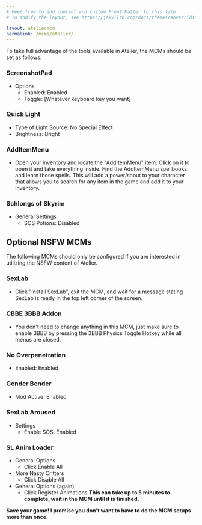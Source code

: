 ```yaml
---
# Feel free to add content and custom Front Matter to this file.
# To modify the layout, see https://jekyllrb.com/docs/themes/#overriding-theme-defaults

layout: ateliermcm
permalink: /mcms/atelier/
---
```


To take full advantage of the tools available in Atelier, the MCMs should be set as follows.

### ScreenshotPad
* Options
  * Enabled: Enabled
  * Toggle: [Whatever keyboard key you want]

### Quick Light
* Type of Light Source: No Special Effect
* Brightness: Bright

### AddItemMenu
* Open your inventory and locate the "AddItemMenu" item. Click on it to open it and take everything inside. Find the AddItemMenu spellbooks and learn those spells. This will add a power/shout to your character that allows you to search for any item in the game and add it to your inventory. 

### Schlongs of Skyrim
* General Settings
  * SOS Potions: Disabled

## Optional NSFW MCMs

The following MCMs should only be configured if you are interested in utilizing the NSFW content of Atelier.

### SexLab
* Click "Install SexLab", exit the MCM, and wait for a message stating SexLab is ready in the top left corner of the screen.

### CBBE 3BBB Addon
* You don't need to change anything in this MCM, just make sure to enable 3BBB by pressing the 3BBB Physics Toggle Hotkey while all menus are closed.

### No Overpenetration
* Enabled: Enabled

### Gender Bender
* Mod Active: Enabled

### SexLab Aroused
* Settings
  * Enable SOS: Enabled

### SL Anim Loader
  * General Options
    * Click Enable All
  * More Nasty Critters
    * Click Disable All 
  * General Options (again)
    * Click Register Animations **This can take up to 5 minutes to complete, wait in the MCM until it is finished.**

**Save your game! I promise you don't want to have to do the MCM setups more than once.**
